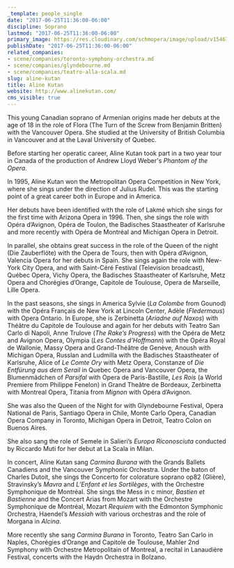 ```yaml
---
_template: people_single
date: "2017-06-25T11:36:00-06:00"
discipline: Soprano
lastmod: "2017-06-25T11:36:00-06:00"
primary_image: https://res.cloudinary.com/schmopera/image/upload/v1546743719/media/2019/01/AlineKutan.jpg
publishDate: "2017-06-25T11:36:00-06:00"
related_companies:
- scene/companies/toronto-symphony-orchestra.md
- scene/companies/glyndebourne.md
- scene/companies/teatro-alla-scala.md
slug: aline-kutan
title: Aline Kutan
website: http://www.alinekutan.com/
cms_visible: true
---
```

This young Canadian soprano of Armenian origins made her debuts at the age of 18 in the role of Flora (The Turn of the Screw from Benjamin Britten) with the Vancouver Opera. She studied at the University of British Columbia in Vancouver and at the Laval University of Quebec.

Before starting her operatic career, Aline Kutan took part in a two year tour in Canada of the production of Andrew Lloyd Weber's *Phantom of the Opera*.

In 1995, Aline Kutan won the Metropolitan Opera Competition in New York, where she sings under the direction of Julius Rudel. This was the starting point of a great career both in Europe and in America.

Her debuts have been identified with the role of Lakmé which she sings for the first time with Arizona Opera in 1996. Then, she sings the role with Opéra d’Avignon, Opéra de Toulon, the Badisches Staastheater of Karlsruhe and more recently with Opéra de Montréal and Michigan Opera in Detroit.

In parallel, she obtains great success in the role of the Queen of the night (Die Zauberflöte) with the Opera de Tours, then with Opéra d’Avignon, Valencia Opera for her debuts in Spain. She sings again the role with New-York City Opera, and with Saint-Céré Festival (Television broadcast), Québec Opera, Vichy Opera, the Badisches Staastheater of Karlsruhe, Metz Opera and Chorégies d’Orange, Capitole de Toulouse, Opera de Marseille, Lille Opera.

In the past seasons, she sings in America Sylvie (*La Colombe* from Gounod) with the Opéra Français de New York at Lincoln Center, Adèle (*Fledermaus*) with Opera Ontario. In Europe, she is Zerbinetta (*Ariadne auf Naxos*) with Théâtre du Capitole de Toulouse and again for her debuts with Teatro San Carlo di Napoli, Anne Trulove (*The Rake’s Progress*) with the Opéra de Metz and Avignon Opera, Olympia (*Les Contes d’Hoffmann*) with the Opéra Royal de Wallonie, Massy Opera and Grand-Théâtre de Genève, Anoush with Michigan Opera, Russlan and Ludmilla with the Badisches Staastheater of Karlsruhe, Alice of *Le Comte Ory* with Metz Opera, Constanze of *Die Entfürung aus dem Serail* in Quebec Opera and Vancouver Opera, the Blumenmädchen of *Parsifal* with Opera de Paris-Bastille, *Les Rois* (a World Premiere from Philippe Fenelon) in Grand Theâtre de Bordeaux, Zerbinetta with Montreal Opera, Titania from *Mignon* with Opéra d’Avignon.

She was also the Queen of the Night for with Glyndebourne Festival, Opera National de Paris, Santiago Opera in Chile, Monte Carlo Opera, Canadian Opera Company in Toronto, Michigan Opera in Detroit, Teatro Colon on Buenos Aires.

She also sang the role of Semele in Salieri’s *Europa Riconosciuta* conducted by Riccardo Muti for her debut at La Scala in Milan.

In concert, Aline Kutan sang *Carmina Burana* with the Grands Ballets Canadiens and the Vancouver Symphonic Orchestra. Under the baton of Charles Dutoit, she sings the Concerto for colorature soprano op82 (Glière), Stravinsky’s *Mavra* and *L’Enfant et les Sortilèges*, with the Orchestre Symphonique de Montréal. She sings the Mess in c minor, *Bastien et Bastienne* and the Concert Arias from Mozart with the Orchestre Symphonique de Montréal, Mozart *Requiem* with the Edmonton Symphonic Orchestra, Haendel’s *Messiah* with various orchestras and the role of Morgana in *Alcina*.

More recently she sang *Carmina Burana* in Toronto, Teatro San Carlo in Naples, Chorégies d’Orange and Capitole de Toulouse, Mahler 2nd Symphony with Orchestre Metropolitain of Montreal, a recital in Lanaudière Festival, concerts with the Haydn Orchestra in Bolzano.